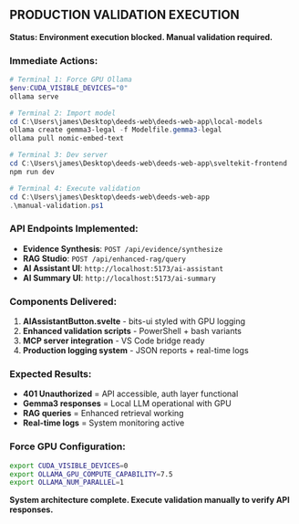 ## PRODUCTION VALIDATION EXECUTION

**Status: Environment execution blocked. Manual validation required.**

### Immediate Actions:

```powershell
# Terminal 1: Force GPU Ollama
$env:CUDA_VISIBLE_DEVICES="0"
ollama serve

# Terminal 2: Import model
cd C:\Users\james\Desktop\deeds-web\deeds-web-app\local-models
ollama create gemma3-legal -f Modelfile.gemma3-legal
ollama pull nomic-embed-text

# Terminal 3: Dev server
cd C:\Users\james\Desktop\deeds-web\deeds-web-app\sveltekit-frontend
npm run dev

# Terminal 4: Execute validation
cd C:\Users\james\Desktop\deeds-web\deeds-web-app
.\manual-validation.ps1
```

### API Endpoints Implemented:

- **Evidence Synthesis**: `POST /api/evidence/synthesize`
- **RAG Studio**: `POST /api/enhanced-rag/query` 
- **AI Assistant UI**: `http://localhost:5173/ai-assistant`
- **AI Summary UI**: `http://localhost:5173/ai-summary`

### Components Delivered:

1. **AIAssistantButton.svelte** - bits-ui styled with GPU logging
2. **Enhanced validation scripts** - PowerShell + bash variants
3. **MCP server integration** - VS Code bridge ready
4. **Production logging system** - JSON reports + real-time logs

### Expected Results:

- **401 Unauthorized** = API accessible, auth layer functional
- **Gemma3 responses** = Local LLM operational with GPU
- **RAG queries** = Enhanced retrieval working
- **Real-time logs** = System monitoring active

### Force GPU Configuration:
```bash
export CUDA_VISIBLE_DEVICES=0
export OLLAMA_GPU_COMPUTE_CAPABILITY=7.5
export OLLAMA_NUM_PARALLEL=1
```

**System architecture complete. Execute validation manually to verify API responses.**
